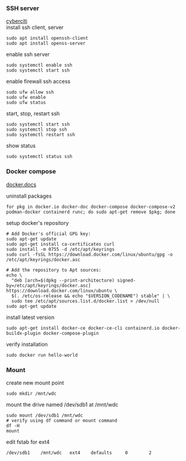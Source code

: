 ### SSH server

[cyberciti](https://www.cyberciti.biz/faq/how-to-install-ssh-on-ubuntu-linux-using-apt-get/)  
install ssh client, server
```
sudo apt install openssh-client
sudo apt install openss-server
```

enable ssh server
```
sudo systemctl enable ssh
sudo systemctl start ssh
```

enable firewall ssh access
```
sudo ufw allow ssh
sudo ufw enable
sudo ufw status
```

start, stop, restart ssh
```
sudo systemctl start ssh
sudo systemctl stop ssh
sudo systemctl restart ssh
```
show status
```
sudo systemctl status ssh
```

### Docker compose

[docker.docs](https://docs.docker.com/engine/install/ubuntu/#install-using-the-repository)  

uninstall packages
```
for pkg in docker.io docker-doc docker-compose docker-compose-v2 podman-docker containerd runc; do sudo apt-get remove $pkg; done
```

setup docker's repository
```
# Add Docker's official GPG key:
sudo apt-get update
sudo apt-get install ca-certificates curl
sudo install -m 0755 -d /etc/apt/keyrings
sudo curl -fsSL https://download.docker.com/linux/ubuntu/gpg -o /etc/apt/keyrings/docker.asc

# Add the repository to Apt sources:
echo \
  "deb [arch=$(dpkg --print-architecture) signed-by=/etc/apt/keyrings/docker.asc] https://download.docker.com/linux/ubuntu \
  $(. /etc/os-release && echo "$VERSION_CODENAME") stable" | \
  sudo tee /etc/apt/sources.list.d/docker.list > /dev/null
sudo apt-get update
```

install latest version
```
sudo apt-get install docker-ce docker-ce-cli containerd.io docker-buildx-plugin docker-compose-plugin
```

verify installation
```
sudo docker run hello-world
```
### Mount
create new mount point
```
sudo mkdir /mnt/wdc
```

mount the drive named /dev/sdb1 at /mnt/wdc
```
sudo mount /dev/sdb1 /mnt/wdc
# verify using df command or mount command
df -H
mount
```

edit fstab for ext4
```
/dev/sdb1    /mnt/wdc   ext4    defaults     0        2
```




